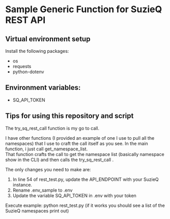# Sample Generic Function for SuzieQ REST API

## Virtual environment setup
Install the following packages:
  - os
  - requests
  - python-dotenv


## Environment variables:
- SQ_API_TOKEN


## Tips for using this repository and script

The try_sq_rest_call function is my go to call.  

I have other functions (I provided an example of one I use to pull all the namespaces) that I use to craft the call itself as you see.
In the main function, i just call get_namespace_list.  
That function crafts the call to get the namespace list (basically namespace show in the CLI) and then calls the  try_sq_rest_call .  

The only changes you need to make are:
1. In line 54 of rest_test.py, update the API_ENDPOINT with your SuzieQ instance.
2. Rename .env_sample to .env
3. Update the variable SQ_API_TOKEN in .env with your token

Execute example: python rest_test.py (if it works you should see a list of the SuzieQ namespaces print out)



